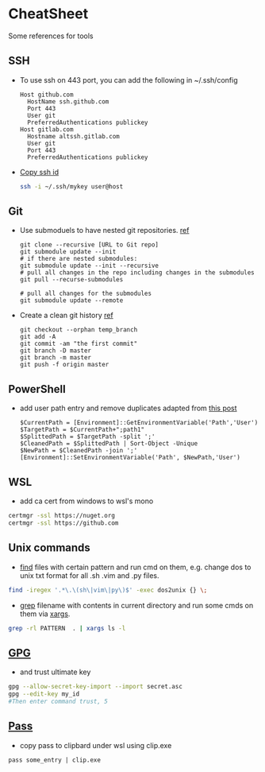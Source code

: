 # CheatSheet

Some references for tools

## SSH

- To use ssh on 443 port, you can add the following in ~/.ssh/config

  ```sshconfig
  Host github.com
    HostName ssh.github.com
    Port 443
    User git
    PreferredAuthentications publickey
  Host gitlab.com
    Hostname altssh.gitlab.com
    User git
    Port 443
    PreferredAuthentications publickey
  ```

- [Copy ssh id](https://www.ssh.com/ssh/copy-id)

  ```bash
  ssh -i ~/.ssh/mykey user@host
  ```
## Git
- Use submoduels to have nested git repositories. [ref](https://www.vogella.com/tutorials/GitSubmodules/article.html)

    ```console
    git clone --recursive [URL to Git repo]
    git submodule update --init
    # if there are nested submodules:
    git submodule update --init --recursive
    # pull all changes in the repo including changes in the submodules
    git pull --recurse-submodules

    # pull all changes for the submodules
    git submodule update --remote
    ```

- Create a clean git history [ref](https://tecadmin.net/delete-commit-history-in-github/)

    ```console
    git checkout --orphan temp_branch
    git add -A
    git commit -am "the first commit"
    git branch -D master
    git branch -m master
    git push -f origin master
    ```

## PowerShell

- add user path entry and remove duplicates
  adapted from [this post](https://itluke.online/2018/07/16/how-to-remove-duplicates-from-your-path-environment-variable-with-powershell/)

  ```console
  $CurrentPath = [Environment]::GetEnvironmentVariable('Path','User')
  $TargetPath = $CurrentPath+";path1"
  $SplittedPath = $TargetPath -split ';'
  $CleanedPath = $SplittedPath | Sort-Object -Unique
  $NewPath = $CleanedPath -join ';'
  [Environment]::SetEnvironmentVariable('Path', $NewPath,'User')
  ```

## WSL

- add ca cert from windows to wsl's mono

```bash
certmgr -ssl https://nuget.org
certmgr -ssl https://github.com
```

## Unix commands

- [find](http://man7.org/linux/man-pages/man1/find.1.html) files with certain pattern and run cmd on them, e.g. change dos to unix txt format for all .sh .vim and .py files.

```bash
find -iregex '.*\.\(sh\|vim\|py\)$' -exec dos2unix {} \;
```

- [grep](https://www.gnu.org/software/grep/manual/grep.html) filename with contents in current directory and run some cmds on them via [xargs](http://man7.org/linux/man-pages/man1/xargs.1.html).

```bash
grep -rl PATTERN  . | xargs ls -l
```

## [GPG](https://www.gnupg.org/)

- and trust ultimate key

```bash
gpg --allow-secret-key-import --import secret.asc
gpg --edit-key my_id
#Then enter command trust, 5
```

## [Pass](https://www.passwordstore.org/)

- copy pass to clipbard under wsl using clip.exe

```concole
pass some_entry | clip.exe 
```
